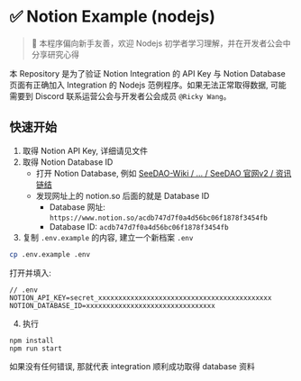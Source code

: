 # ✅ Notion Example (nodejs)

> 🔰 本程序偏向新手友善，欢迎 Nodejs 初学者学习理解，并在开发者公会中分享研究心得

本 Repository 是为了验证 Notion Integration 的 API Key 与 Notion Database 页面有正确加入 Integration 的 Nodejs 范例程序。如果无法正常取得数据, 可能需要到 Discord 联系运营公会与开发者公会成员 `@Ricky Wang`。

## 快速开始

1. 取得 Notion API Key, 详细请见文件
2. 取得 Notion Database ID
    - 打开 Notion Database, 例如 [SeeDAO-Wiki / ... / SeeDAO 官网v2 / 资讯链结](https://www.notion.so/acdb747d7f0a4d56bc06f1878f3454fb)
    - 发现网址上的 notion.so 后面的就是 Database ID
        - Database 网址: `https://www.notion.so/acdb747d7f0a4d56bc06f1878f3454fb`
        - Database ID: `acdb747d7f0a4d56bc06f1878f3454fb`
3. 复制 `.env.example` 的内容, 建立一个新档案 `.env`
```sh
cp .env.example .env
```

打开并填入:
```
// .env
NOTION_API_KEY=secret_xxxxxxxxxxxxxxxxxxxxxxxxxxxxxxxxxxxxxxxxxxx
NOTION_DATABASE_ID=xxxxxxxxxxxxxxxxxxxxxxxxxxxxxxxx                   
```

4. 执行
```
npm install
npm run start
```

如果没有任何错误, 那就代表 integration 顺利成功取得 database 资料